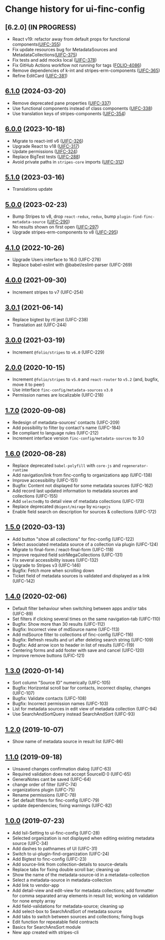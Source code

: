 # Change history for ui-finc-config

## [6.2.0] (IN PROGRESS)
* React v19: refactor away from default props for functional components([UIFC-355](https://folio-org.atlassian.net/browse/UIFC-355))
* Fix update resources bug for MetadataSources and MetadataCollections([UIFC-375](https://folio-org.atlassian.net/browse/UIFC-375))
* Fix tests and add mocks local ([UIFC-378](https://folio-org.atlassian.net/browse/UIFC-378))
* Fix GitHub Actions workflow not running for tags ([FOLIO-4086](https://folio-org.atlassian.net/browse/FOLIO-4086))
* Remove dependencies of k-int and stripes-erm-components ([UIFC-365](https://folio-org.atlassian.net/browse/UIFC-365))
* Refine EditCard ([UIFC-381](https://folio-org.atlassian.net/browse/UIFC-381))

## [6.1.0](https://github.com/folio-org/ui-finc-config/tree/v6.1.0) (2024-03-20)
* Remove deprecated pane properties ([UIFC-337](https://issues.folio.org/browse/UIFC-337))
* Use functional components instead of class components ([UIFC-338](https://issues.folio.org/browse/UIFC-338))
* Use translation keys of stripes-components ([UIFC-354](https://folio-org.atlassian.net/browse/UIFC-354))

## [6.0.0](https://github.com/folio-org/ui-finc-config/tree/v6.0.0) (2023-10-18)
* Migrate to react-intl v6 ([UIFC-326](https://issues.folio.org/browse/UIFC-326))
* Upgrade React to v18 ([UIFC-317](https://issues.folio.org/browse/UIFC-317))
* Update permissions ([UIFC-324](https://issues.folio.org/browse/UIFC-324))
* Replace BigTest tests ([UIFC-288](https://issues.folio.org/browse/UIFC-288))
* Avoid private paths in `stripes-core` imports ([UIFC-312](https://issues.folio.org/browse/UIFC-312))

## [5.1.0](https://github.com/folio-org/ui-finc-config/tree/v5.1.0) (2023-03-16)
* Translations update

## [5.0.0](https://github.com/folio-org/ui-finc-config/tree/v5.0.0) (2023-02-23)
* Bump Stripes to v8, drop `react-redux`, `redux`, bump `plugin-find-finc-metadata-source` ([UIFC-290](https://issues.folio.org/browse/UIFC-290))
* No results shown on first open ([UIFC-297](https://issues.folio.org/browse/UIFC-297))
* Upgrade stripes-erm-components to v8 ([UIFC-295](https://issues.folio.org/browse/UIFC-295))

## [4.1.0](https://github.com/folio-org/ui-finc-config/tree/v4.1.0) (2022-10-26)
* Upgrade Users interface to 16.0 (UIFC-278)
* Replace babel-eslint with @babel/eslint-parser (UIFC-269)

## [4.0.0](https://github.com/folio-org/ui-finc-config/tree/v4.0.0) (2021-09-30)
* Increment stripes to v7 (UIFC-254)

## [3.0.1](https://github.com/folio-org/ui-finc-config/tree/v3.0.1) (2021-06-14)
* Replace bigtest by rtl jest (UIFC-238)
* Translation ast (UIFC-244)

## [3.0.0](https://github.com/folio-org/ui-finc-config/tree/v3.0.0) (2021-03-19)
* Increment `@folio/stripes` to `v6.0` (UIFC-229)

## [2.0.0](https://github.com/folio-org/ui-finc-config/tree/v2.0.0) (2020-10-15)
* Increment `@folio/stripes` to `v5.0` and `react-router` to `v5.2` (and, bugfix, move it to peer)
* Use interface `finc-config/metadata-sources` `v3.0`
* Permission names are localizable (UIFC-218)

## [1.7.0](https://github.com/folio-org/ui-finc-config/tree/v1.7.0) (2020-09-08)
* Redesign of metadata-sources' contacts (UIFC-209)
* Add possibility to filter by contact's name (UIFC-184)
* Be compliant to language rules (UIFC-212)
* Increment interface version `finc-config/metadata-sources` to 3.0

## [1.6.0](https://github.com/folio-org/ui-finc-config/tree/v1.6.0) (2020-08-28)
* Replace deprecated `babel-polyfill` with `core-js` and `regenerator-runtime`
* Add navigation/link from finc-config to organizations app (UIFC-138)
* Improve accessibility (UIFC-151)
* Bugfix: Content not displayed for some metadata sources (UIFC-162)
* Add record last updated information to metadata sources and collections (UIFC-155)
* Add `selectedBy` to detail view of metadata collections (UIFC-173)
* Replace deprecated `@bigest/mirage` by `miragejs`
* Enable field search on description for sources & collections (UIFC-172)

## [1.5.0](https://github.com/folio-org/ui-finc-config/tree/v1.5.0) (2020-03-13)
* Add button "show all collections" for finc-config (UIFC-122)
* Select associated metadata source of a collection via plugin (UIFC-124)
* Migrate to final-form / react-final-form (UIFC-118)
* Improve required field solrMegaCollections (UIFC-131)
* Fix several accessibility issues (UIFC-132)
* Upgrade to Stripes v3 (UIFC-146)
* Bugfix: Fetch more when scrolling down
* Ticket field of metadata sources is validated and displayed as a link (UIFC-142)

## [1.4.0](https://github.com/folio-org/ui-finc-config/tree/v1.4.0) (2020-02-06)
* Default filter behaviour when switching between apps and/or tabs (UIFC-89)
* Set filters if clicking several times on the same navigation-tab (UIFC-110)
* Bugfix: Show more than 30 results (UIFC-112)
* Bugfix: Incorrect view of mdSource name  (UIFC-113)
* Add mdSource filter to collections of finc-config (UIFC-116)
* Bugfix: Refresh results and url after deleting search string (UIFC-109)
* Bugfix: Add arrow icon to header in list of results (UIFC-119)
* Centering forms and add footer with save and cancel (UIFC-120)
* Improve remove buttons (UFIC-121)

## [1.3.0](https://github.com/folio-org/ui-finc-config/tree/v1.3.0) (2020-01-14)
* Sort column "Source ID" numerically (UIFC-105)
* Bugfix: Horizontal scroll bar for contacts, incorrect display, changes (UIFC-107)
* Bugfix: Validate contacts (UIFC-108)
* Bugfix: Incorrect permission names (UIFC-103)
* List for metadata sources in edit view of metadata collection (UIFC-94)
* Use SearchAndSortQuery instead SearchAndSort (UIFC-93)

## [1.2.0](https://github.com/folio-org/ui-finc-config/tree/v1.2.0) (2019-10-07)
* Show name of metadata source in result list (UIFC-86)

## [1.1.0](https://github.com/folio-org/ui-finc-config/tree/v1.1.0) (2019-09-18)
* Unsaved changes confirmation dialog (UIFC-63)
* Required validation does not accept SourceID 0 (UIFC-65)
* GeneraNotes cant be saved (UIFC-64)
* change order of filter (UIFC-74)
* organizations plugin (UIFC-75)
* Rename permissions (UIFC-78)
* Set default filters for finc-config (UIFC-79)
* update dependencies; fixing warnings (UIFC-82)

## [1.0.0](https://github.com/folio-org/ui-finc-config/tree/v1.0.0) (2019-07-23)
* Add Isil-Setting to ui-finc-config (UIFC-28)
* Selected organization is not displayed when editing existing metadata source (UIFC-34)
* Add dashes to pathnames of UI (UIFC-31)
* Switch to ui-plugin-find-organization (UIFC-24)
* Add Bigtest to finc-config (UIFC-23)
* Add source-link from collection-details to source-details
* Replace tabs for fixing double scroll bar; cleaning up
* Show the name of the metadata-source-id in a metadata-collection
* Select a metadata-source in metadata-collection
* Add link to vendor-app
* Add detail-view and edit-view for metadata collections; add formatter for comma separated array elements in result list; working on validation for none empty array
* Add field-validations for metadata-source; cleaning up
* Add select-box to SearchAndSort of metadata source
* Add tabs to switch between sources and collections; fixing bugs
* Edit function for repeatable field contracts
* Basics for SearchAnsSort module
* New app created with stripes-cli
